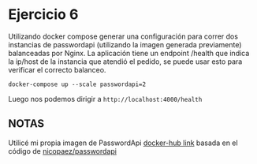 # Ejercicio 6

Utilizando docker compose generar una configuración para correr dos instancias
de passwordapi (utilizando la imagen generada previamente) balanceadas por
Nginx.
La aplicación tiene un endpoint /health que indica la ip/host de la instancia
que atendió el pedido, se puede usar esto para verificar el correcto balanceo.


```
docker-compose up --scale passwordapi=2
```

Luego nos podemos dirigir a `http://localhost:4000/health`

## NOTAS

Utilicé mi propia imagen de PasswordApi [docker-hub link](https://hub.docker.com/r/apernin/passwordapi-js) basada en el código de [nicopaez/passwordapi](https://github.com/nicopaez/passwordapi)
